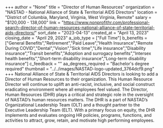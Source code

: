 +++
author = "None"
title = "Director of Human Resources"
organization = "NASTAD - National Alliance of State & Territorial AIDS Directors"
location = "District of Columbia, Maryland, Virginia, West Virginia, Remote"
salary = "$120,000 - 138,000"
link = "https://www.nonprofithr.com/professional-search-director-of-human-resources-national-alliance-of-state-territorial-aids-directors/"
sort_date = "2023-04-13"
created_at = "April 13, 2023"
closing_date = "April 29, 2023"
a_job_type = ["Full Time"]
b_benefits = ["General Benefits","Retirement","Paid Leave","Health Insurance","Remote During COVID","Dental","Vision","Sick time","Life insurance","Disability insurance","Transit benefits","Adoption and surrogacy benefits","Intersex health benefits","Short-term disability insurance","Long-term disability insurance"]
c_feedback = ""
aa_degrees_required = "Bachelor's degree required"
thumbnail = "../../images/NASTAD-logo-updated_3764dcf9.png"
+++
National Alliance of State & Territorial AIDS Directors is looking to add a Director of Human Resources to their organization.  This Human Resource Director will continue to uplift an anti-racist, inclusive, and social construct eradicating environment where all employees feel valued. The Director, Human Resources (DHR) plays a critical and strategic role in the oversight of NASTAD’s human resources matters. The DHR is a part of NASTAD’s Organizational Leadership Team (OLT) and a thought partner to the Executive Leadership Team (ELT). With a primary focus on equity, the DHR implements and evaluates ongoing HR policies, programs, functions, and activities to attract, grow, retain, and motivate high performing employees.